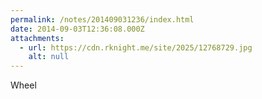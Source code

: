 ```yaml
---
permalink: /notes/201409031236/index.html
date: 2014-09-03T12:36:08.000Z
attachments:
  - url: https://cdn.rknight.me/site/2025/12768729.jpg
    alt: null
---
```


Wheel
